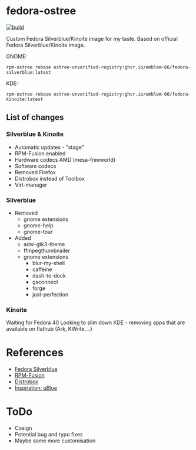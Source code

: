 # fedora-ostree
[![build](https://github.com/Emblem-66/fedora-ostree/actions/workflows/build.yml/badge.svg)](https://github.com/Emblem-66/fedora-ostree/actions/workflows/build.yml)

Custom Fedora Silverblue/Kinoite image for my taste.
Based on official Fedora Silverblue/Kinoite image.

GNOME:

``` shell
rpm-ostree rebase ostree-unverified-registry:ghcr.io/emblem-66/fedora-silverblue:latest
```

KDE:

``` shell
rpm-ostree rebase ostree-unverified-registry:ghcr.io/emblem-66/fedora-kinoite:latest
```

## List of changes
### Silverblue & Kinoite
- Automatic updates - "stage"
- RPM-Fusion enabled
- Hardware codecs AMD (mesa-freeworld)
- Software codecs
- Removed Firefox
- Distrobox instead of Toolbox
- Virt-manager
### Silverblue
- Removed
  - gnome extensions
  - gnome-help
  - gnome-tour
- Added
  - adw-gtk3-theme
  - ffmpegthumbnailer
  - gnome extensions
    - blur-my-shell
    - caffeine
    - dash-to-dock
    - gsconnect
    - forge
    - just-perfection
### Kinoite
Waiting for Fedora 40
Looking to slim down KDE - removing apps that are available on flathub (Ark, KWrite,...)
# References
- [Fedora Silverblue](https://fedoraproject.org/silverblue)
- [RPM-Fusion](https://rpmfusion.org/Howto/OSTree)
- [Distrobox](https://github.com/89luca89/distrobox)
- [Inspiration: uBlue](https://github.com/ublue-os)

# ToDo
- Cosign
- Potential bug and typo fixes
- Maybe some more customisation
